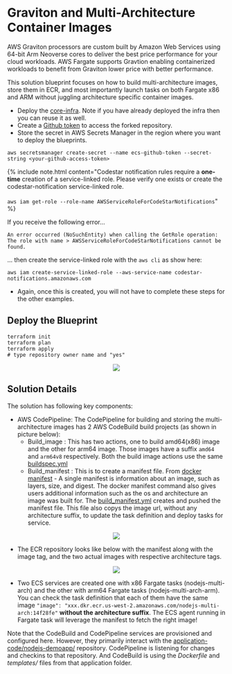 # Graviton and Multi-Architecture Container Images

AWS Graviton processors are custom built by Amazon Web Services using 64-bit Arm Neoverse cores to deliver the best price performance for your cloud workloads. AWS Fargate supports Gravtion enabling containerized workloads to benefit from Graviton lower price with better performance.

This solution blueprint focuses on how to build multi-architecture images, store them in ECR, and most importantly launch tasks on both Fargate x86 and ARM without juggling architecture specific container images.

- Deploy the [core-infra](../core-infra/README.md). Note if you have already deployed the infra then you can reuse it as well.
- Create a [Github token](https://docs.github.com/en/authentication/keeping-your-account-and-data-secure/creating-a-personal-access-token) to access the forked repository.
- Store the secret in AWS Secrets Manager in the region where you want to deploy the blueprints.

`aws secretsmanager create-secret --name ecs-github-token --secret-string <your-github-access-token>`

{% include note.html content="Codestar notification rules require a **one-time** creation of a service-linked role. Please verify one exists or create the codestar-notification service-linked role.<br/><br/>`aws iam get-role --role-name AWSServiceRoleForCodeStarNotifications`" %}


If you receive the following error...

`An error occurred (NoSuchEntity) when calling the GetRole operation: The role with name > AWSServiceRoleForCodeStarNotifications cannot be found.`

... then create the service-linked role with the `aws cli` as show here:

`aws iam create-service-linked-role --aws-service-name codestar-notifications.amazonaws.com`

- Again, once this is created, you will not have to complete these steps for the other examples.  

## Deploy the Blueprint

```shell
terraform init
terraform plan
terraform apply
# type repository owner name and "yes"
```

<p align="center">
  <img src="../../../docs/graviton-service.png"/>
</p>

## Solution Details
The solution has following key components:
* AWS CodePipeline: The CodePipeline for building and storing the multi-architecture images has 2 AWS CodeBuild build projects (as shown in picture below):
    * Build_image : This has two actions, one to build amd64(x86) image and the other for arm64 image. Those images have a suffix `amd64` and `arm64v8` respectively. Both the build image actions use the same [buildspec.yml](../../../application-code/nodejs-demoapp/templates/buildspec.yml)
    * Build_manifest : This is to create a manifest file. From [docker manifest](https://docs.docker.com/engine/reference/commandline/manifest/) - A single manifest is information about an image, such as layers, size, and digest. The docker manifest command also gives users additional information such as the os and architecture an image was built for. The [build_manifest.yml](../../../application-code/nodejs-demoapp/templates/buildspec_manifest.yml) creates and pushed the manifest file. This file also copys the image url, without any architecture suffix, to update the task definition and deploy tasks for service.
<p align="center">
  <img src="../../../docs/multi-arch-pipeline.png"/>
</p>

* The ECR repository looks like below with the manifest along with the image tag, and the two actual images with respective architecture tags.
 <p align="center">
  <img src="../../../docs/multi-arch-ecr.png"/>
</p>

* Two ECS services are created one with x86 Fargate tasks (nodejs-multi-arch) and the other with arm64 Fargate tasks (nodejs-multi-arch-arm). You can check the task definition that each of them have the same image `"image": "xxx.dkr.ecr.us-west-2.amazonaws.com/nodejs-multi-arch:14f28fe"` **without the architecture suffix**. The ECS agent running in Fargate task will leverage the manifest to fetch the right image!

Note that the CodeBuild and CodePipeline services are provisioned and configured here. However, they primarily interact with the [application-code/nodejs-demoapp/](../../../application-code/nodejs-demoapp/) repository. CodePipeline is listening for changes and checkins to that repository. And CodeBuild is using the *Dockerfile* and *templates/* files from that application folder.
